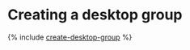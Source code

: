 # Creating a desktop group

{% include [create-desktop-group](../../../_includes/cloud-desktop/create-desktop-group.md) %}
